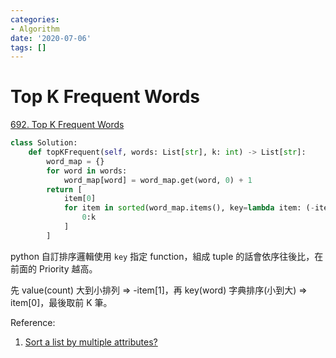 ```yaml
---
categories:
- Algorithm
date: '2020-07-06'
tags: []
---
```


# Top K Frequent Words

[692. Top K Frequent Words](https://leetcode.com/problems/top-k-frequent-words/)

```python
class Solution:
    def topKFrequent(self, words: List[str], k: int) -> List[str]:
        word_map = {}
        for word in words:
            word_map[word] = word_map.get(word, 0) + 1
        return [
            item[0]
            for item in sorted(word_map.items(), key=lambda item: (-item[1], item[0]))[
                0:k
            ]
        ]
```

python 自訂排序邏輯使用 ```key``` 指定 function，組成 tuple 的話會依序往後比，在前面的 Priority 越高。

先 value(count) 大到小排列 => -item[1]，再 key(word) 字典排序(小到大) => item[0]，最後取前 K 筆。

Reference:

1. [Sort a list by multiple attributes?](https://stackoverflow.com/a/4233482/13582118)